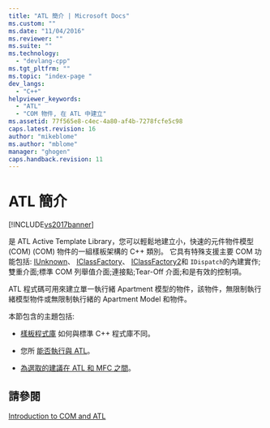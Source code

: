 ```yaml
---
title: "ATL 簡介 | Microsoft Docs"
ms.custom: ""
ms.date: "11/04/2016"
ms.reviewer: ""
ms.suite: ""
ms.technology: 
  - "devlang-cpp"
ms.tgt_pltfrm: ""
ms.topic: "index-page "
dev_langs: 
  - "C++"
helpviewer_keywords: 
  - "ATL"
  - "COM 物件, 在 ATL 中建立"
ms.assetid: 77f565e8-c4ec-4a80-af4b-7278fcfe5c98
caps.latest.revision: 16
author: "mikeblome"
ms.author: "mblome"
manager: "ghogen"
caps.handback.revision: 11
---
```

# ATL 簡介
[!INCLUDE[vs2017banner](../assembler/inline/includes/vs2017banner.md)]

是 ATL Active Template Library，您可以輕鬆地建立小，快速的元件物件模型 \(COM\) \(COM\) 物件的一組樣板架構的 C\+\+ 類別。  它具有特殊支援主要 COM 功能包括: [IUnknown](http://msdn.microsoft.com/library/windows/desktop/ms680509)、 [IClassFactory](http://msdn.microsoft.com/library/windows/desktop/ms694364)、 [IClassFactory2](http://msdn.microsoft.com/library/windows/desktop/ms692720)和 `IDispatch`的內建實作;雙重介面;標準 COM 列舉值介面;連接點;Tear\-Off 介面;和是有效的控制項。  
  
 ATL 程式碼可用來建立單一執行緒 Apartment 模型的物件，該物件，無限制執行緒模型物件或無限制執行緒的 Apartment Model 和物件。  
  
 本節包含的主題包括:  
  
-   [樣板程式庫](../atl/using-a-template-library.md) 如何與標準 C\+\+ 程式庫不同。  
  
-   您所 [能否執行與 ATL](../atl/scope-of-atl.md)。  
  
-   [為選取的建議在 ATL 和 MFC 之間](../atl/recommendations-for-choosing-between-atl-and-mfc.md)。  
  
## 請參閱  
 [Introduction to COM and ATL](../atl/introduction-to-com-and-atl.md)